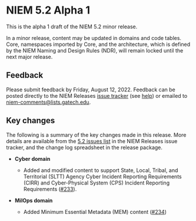 
# NIEM 5.2 Alpha 1

This is the alpha 1 draft of the NIEM 5.2 minor release.

In a minor release, content may be updated in domains and code tables.  Core, namespaces imported by Core, and the architecture, which is defined by the NIEM Naming and Design Rules (NDR), will remain locked until the next major release.

## Feedback

Please submit feedback by Friday, August 12, 2022.  Feedback can be posted directly to the NIEM Releases [issue tracker](https://github.com/NIEM/NIEM-Releases/issues) (see [help](https://github.com/NIEM/NIEM-Releases/wiki/Issues)) or emailed to [niem-comments@lists.gatech.edu](niem-comments@lists.gatech.edu).

## Key changes

The following is a summary of the key changes made in this release.  More details are available from the [5.2 issues list](https://github.com/NIEM/NIEM-Releases/issues?page=1&q=is%3Aissue+label%3A5.2) in the NIEM Releases issue tracker, and the change log spreadsheet in the release package.

- **Cyber domain**
  - Added and modified content to support State, Local, Tribal, and Territorial (SLTT) Agency Cyber Incident Reporting Requirements (CIRR) and Cyber-Physical System (CPS) Incident Reporting Requirements ([#233](https://github.com/NIEM/NIEM-Releases/issues/233)).

- **MilOps domain**
  - Added Minimum Essential Metadata (MEM) content ([#234](https://github.com/NIEM/NIEM-Releases/issues/234))
